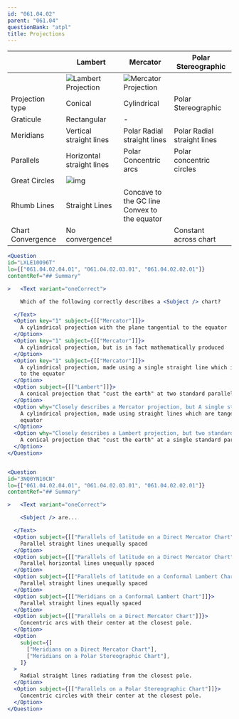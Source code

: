 ```yaml
---
id: "061.04.02"
parent: "061.04"
questionBank: "atpl"
title: Projections
---
```


|                   | Lambert                                            | Mercator                                            | Polar Stereographic         |
| ----------------- | -------------------------------------------------- | --------------------------------------------------- | --------------------------- |
|                   | ![Lambert Projection](images/061.04.02.02-01.jpeg) | ![Mercator Projection](images/061.04.02.03-01.jpeg) |                             |
| Projection type   | Conical                                            | Cylindrical                                         | Polar Stereographic         |
| Graticule         | Rectangular                                        | -                                                   |                             |
| Meridians         | Vertical straight lines                            | Polar Radial straight lines                         | Polar Radial straight lines |
| Parallels         | Horizontal straight lines                          | Polar Concentric arcs                               | Polar concentric circles    |
| Great Circles     | ![img](ping)                                       |                                                     |                             |
| Rhumb Lines       | Straight Lines                                     | Concave to the GC line <br /> Convex to the equator |                             |
| Chart Convergence | No convergence!                                    |                                                     | Constant across chart       |

```jsx
<Question
id="LXLE10O96T"
lo={["061.04.02.04.01", "061.04.02.03.01", "061.04.02.02.01"]}
contentRef="## Summary"

>   <Text variant="oneCorrect">

    Which of the following correctly describes a <Subject /> chart?

  </Text>
  <Option key="1" subject={[["Mercator"]]}>
    A cylindrical projection with the plane tangential to the equator
  </Option>
  <Option key="1" subject={[["Mercator"]]}>
    A cylindrical projection, but is in fact mathematically produced
  </Option>
  <Option key="1" subject={[["Mercator"]]}>
    A cylindrical projection, made using a single straight line which is tangent
    to the equator
  </Option>
  <Option subject={[["Lambert"]]}>
    A conical projection that "cust the earth" at two standard parallels.
  </Option>
  <Option why="Closely describes a Mercator projection, but A single straight line is used, not multiple">
    A cylindrical projection, made using straight lines which are tangent to the
    equator
  </Option>
  <Option why="Closely describes a Lambert projection, but two standard parallels are cut, not one.">
    A conical projection that "cust the earth" at a single standard parallel.
  </Option>
</Question>


<Question
id="3NQ0YN10CN"
lo={["061.04.02.04.01", "061.04.02.03.01", "061.04.02.02.01"]}
contentRef="## Summary"

>   <Text variant="oneCorrect">

    <Subject /> are...

  </Text>
  <Option subject={[["Parallels of latitude on a Direct Mercator Chart"]]}>
    Parallel straight lines unequally spaced
  </Option>
  <Option subject={[["Parallels of latitude on a Direct Mercator Chart"]]}>
    Parallel horizontal lines unequally spaced
  </Option>
  <Option subject={[["Parallels of latitude on a Conformal Lambert Chart"]]}>
    Parallel straight lines unequally spaced
  </Option>
  <Option subject={[["Meridians on a Conformal Lambert Chart"]]}>
    Parallel straight lines equally spaced
  </Option>
  <Option subject={[["Parallels on a Direct Mercator Chart"]]}>
    Concentric arcs with their center at the closest pole.
  </Option>
  <Option
    subject={[
      ["Meridians on a Direct Mercator Chart"],
      ["Meridians on a Polar Stereographic Chart"],
    ]}
  >
    Radial straight lines radiating from the closest pole.
  </Option>
  <Option subject={[["Parallels on a Polar Stereographic Chart"]]}>
    Concentric circles with their center at the closest pole.
  </Option>
</Question>
```
